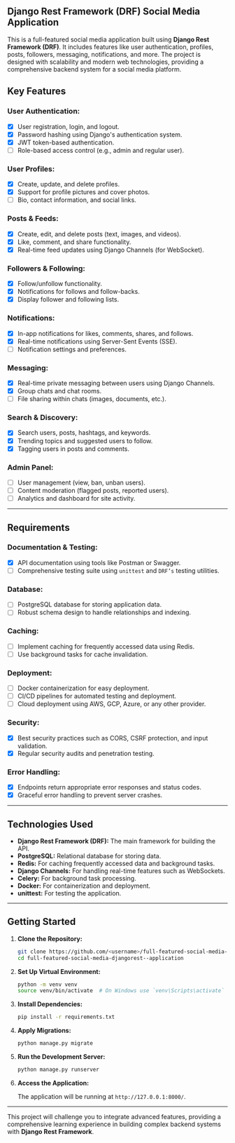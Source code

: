 ## Django Rest Framework (DRF) Social Media Application

This is a full-featured social media application built using **Django Rest Framework (DRF)**. It includes features like user authentication, profiles, posts, followers, messaging, notifications, and more. The project is designed with scalability and modern web technologies, providing a comprehensive backend system for a social media platform.

## Key Features

### User Authentication:
- [x] User registration, login, and logout.
- [x] Password hashing using Django's authentication system.
- [x] JWT token-based authentication.
- [ ] Role-based access control (e.g., admin and regular user).

### User Profiles:
- [x] Create, update, and delete profiles.
- [x] Support for profile pictures and cover photos.
- [ ] Bio, contact information, and social links.

### Posts & Feeds:
- [x] Create, edit, and delete posts (text, images, and videos).
- [x] Like, comment, and share functionality.
- [x] Real-time feed updates using Django Channels (for WebSocket).

### Followers & Following:
- [x] Follow/unfollow functionality.
- [x] Notifications for follows and follow-backs.
- [x] Display follower and following lists.

### Notifications:
- [x] In-app notifications for likes, comments, shares, and follows.
- [x] Real-time notifications using Server-Sent Events (SSE).
- [ ] Notification settings and preferences.

### Messaging:
- [x] Real-time private messaging between users using Django Channels.
- [x] Group chats and chat rooms.
- [ ] File sharing within chats (images, documents, etc.).

### Search & Discovery:
- [x] Search users, posts, hashtags, and keywords.
- [x] Trending topics and suggested users to follow.
- [x] Tagging users in posts and comments.

### Admin Panel:
- [ ] User management (view, ban, unban users).
- [ ] Content moderation (flagged posts, reported users).
- [ ] Analytics and dashboard for site activity.

---

## Requirements

### Documentation & Testing:
- [x] API documentation using tools like Postman or Swagger.
- [ ] Comprehensive testing suite using `unittest` and `DRF’s` testing utilities.

### Database:
- [ ] PostgreSQL database for storing application data.
- [ ] Robust schema design to handle relationships and indexing.

### Caching:
- [ ] Implement caching for frequently accessed data using Redis.
- [ ] Use background tasks for cache invalidation.

### Deployment:
- [ ] Docker containerization for easy deployment.
- [ ] CI/CD pipelines for automated testing and deployment.
- [ ] Cloud deployment using AWS, GCP, Azure, or any other provider.

### Security:
- [x] Best security practices such as CORS, CSRF protection, and input validation.
- [x] Regular security audits and penetration testing.

### Error Handling:
- [x] Endpoints return appropriate error responses and status codes.
- [x] Graceful error handling to prevent server crashes.

---

## Technologies Used

- **Django Rest Framework (DRF):** The main framework for building the API.
- **PostgreSQL:** Relational database for storing data.
- **Redis:** For caching frequently accessed data and background tasks.
- **Django Channels:** For handling real-time features such as WebSockets.
- **Celery:** For background task processing.
- **Docker:** For containerization and deployment.
- **unittest:** For testing the application.

---

## Getting Started

1. **Clone the Repository:**

   ```bash
   git clone https://github.com/<username>/full-featured-social-media-djangorest--application.git
   cd full-featured-social-media-djangorest--application
   ```

2. **Set Up Virtual Environment:**

   ```bash
   python -m venv venv
   source venv/bin/activate  # On Windows use `venv\Scripts\activate`
   ```

3. **Install Dependencies:**

   ```bash
   pip install -r requirements.txt
   ```

4. **Apply Migrations:**

   ```bash
   python manage.py migrate
   ```

5. **Run the Development Server:**

   ```bash
   python manage.py runserver
   ```

6. **Access the Application:**

   The application will be running at `http://127.0.0.1:8000/`.

---

This project will challenge you to integrate advanced features, providing a comprehensive learning experience in building complex backend systems with **Django Rest Framework**.

